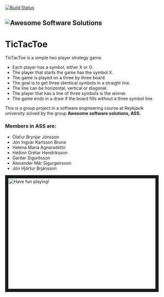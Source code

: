 [![Build Status](https://travis-ci.com/hedinnh/TicTacToe.svg?token=9PxtkaBdY52VSqkX1iMg&branch=master)](https://travis-ci.com/hedinnh/TicTacToe/)

![Awesome Software Solutions](https://reykjavikuniversity-my.sharepoint.com/personal/jonb11_ru_is/_layouts/15/guestaccess.aspx?docid=159bd2fb9f9134517a7afa2bd488fdc39&authkey=AVVn2ffzxpv1OSM7aMCfQpE)
----

# TicTacToe

TicTacToe is a simple two player strategy game. <br />

- Each player has a symbol, either X or O. 
- The player that starts the game has the symbol X. 
- The game is played on a three by three board
- The goal is to get three identical symbols in a straight line. 
- The line can be horizontal, vertical or diagonal. 
- The player that has a line of three symbols is the winner.  
- The game ends in a draw if the board fills without a three symbol line.

This is a group project in a software engineering course at Reykjavik university solved by the group **Awesome software solutions, ASS.**
### Members in ASS are:
- Ólafur Brynjar Jónsson
- Jón Ingvar Karlsson Brune
- Helena María Agnarsdóttir
- Héðinn Grétar Hendriksson
- Garðar Sigurðsson
- Alexander Már Sigurgeirsson
- Jón Hjörtur Brjánsson

<a href="https://www.youtube.com/watch?v=0uLI6BnVh6w
" target="_blank"><img src="http://img.youtube.com/vi/0uLI6BnVh6w/0.jpg" 
alt="Have fun playing!" width="480" height="360" border="10" /></a>
